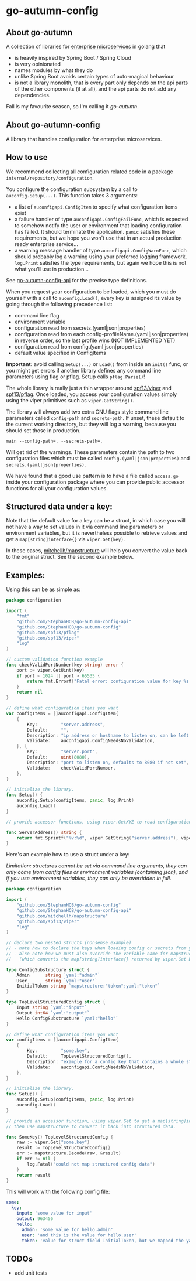 # go-autumn-config

## About go-autumn

A collection of libraries for [enterprise microservices](https://github.com/StephanHCB/go-mailer-service/blob/master/README.md) in golang that
- is heavily inspired by Spring Boot / Spring Cloud
- is very opinionated
- names modules by what they do
- unlike Spring Boot avoids certain types of auto-magical behaviour
- is not a library monolith, that is every part only depends on the api parts of the other components
  (if at all), and the api parts do not add any dependencies.

Fall is my favourite season, so I'm calling it _go-autumn_.

## About go-autumn-config

A library that handles configuration for enterprise microservices.

## How to use

We recommend collecting all configuration related code in a package `internal/repository/configuration`.

You configure the configuration subsystem by a call to `auconfig.Setup(...)`. This function takes 3 arguments:
 - a list of `auconfigapi.ConfigItem` to specify what configuration items exist 
 - a failure handler of type `auconfigapi.ConfigFailFunc`, which is expected to somehow notify
   the user or environment that loading configuration has failed. It should terminate the application. 
   `panic` satisfies these requirements, but we hope you won't use that in an actual production ready
   enterprise service...
 - a warning message handler of type `auconfigapi.ConfigWarnFunc`, which should probably log a warning
   using your preferred logging framework. `log.Print` satisfies the type requirements, but again we
   hope this is not what you'll use in production...

See [go-autumn-config-api](https://github.com/StephanHCB/go-autumn-config-api/blob/master/api.go) for the precise
type definitions.

When you request your configuration to be loaded, which you must do yourself with a call to 
`auconfig.Load()`, every key is assigned its value by going through the following precedence list:
 - command line flag
 - environment variable
 - configuration read from secrets.(yaml|json|properties)
 - configuration read from each config-profileName.(yaml|json|properties) in reverse order, so the last profile wins 
   (NOT IMPLEMENTED YET)
 - configuration read from config.(yaml|json|properties)
 - default value specified in ConfigItems

**Important:** avoid calling `Setup(...)` or `Load()` from inside an `init()` func, or you might get errors if another
library defines any command line parameters using flag or pflag. Setup calls `pflag.Parse()`!

The whole library is really just a thin wrapper around [spf13/viper](https://github.com/spf13/viper) and
[spf13/pflag](https://github.com/spf13/pflag). Once loaded, you access your configuration values simply
using the viper primitives such as `viper.GetString()`. 

The library will always add two extra GNU flags style command line parameters called `config-path` and `secrets-path`. 
If unset, these default to the current working directory, but they will log a warning, because you should set those
in production. 

```main --config-path=. --secrets-path=.```

Will get rid of the warnings. These parameters contain the path to two configuration files which must be
called `config.(yaml|json|properties)` and `secrets.(yaml|json|properties)`.

We have found that a good use pattern is to have a file called `access.go` inside your configuration
package where you can provide public accessor functions for all your configuration values.

## Structured data under a key:

Note that the default value for a key can be a struct, in which case you will not have a way
to set values in it via command line parameters or environment variables, but it is nevertheless
possible to retrieve values and get a `map[string]interface{}` via `viper.Get(key)`.

In these cases, [mitchellh/mapstructure](https://github.com/mitchellh/mapstructure) will help 
you convert the value back to the original struct. See the second example below.

## Examples:

Using this can be as simple as:

```go
package configuration

import (
	"fmt"
	"github.com/StephanHCB/go-autumn-config-api"
	"github.com/StephanHCB/go-autumn-config"
	"github.com/spf13/pflag"
	"github.com/spf13/viper"
	"log"
)

// custom validation function example
func checkValidPortNumber(key string) error {
	port := viper.GetUint(key)
	if port < 1024 || port > 65535 {
		return fmt.Errorf("Fatal error: configuration value for key %s is not in range 1024..65535\n", key)
	}
	return nil
}

// define what configuration items you want
var configItems = []auconfigapi.ConfigItem{
	{
		Key:         "server.address",
		Default:     "",
		Description: "ip address or hostname to listen on, can be left blank for localhost",
		Validate:    auconfigapi.ConfigNeedsNoValidation,
	}, {
		Key:         "server.port",
		Default:     uint(8080),
		Description: "port to listen on, defaults to 8080 if not set",
		Validate:    checkValidPortNumber,
	},
}

// initialize the library.
func Setup() {
	auconfig.Setup(configItems, panic, log.Print)
	auconfig.Load()
}

// provide accessor functions, using viper.GetXYZ to read configuration values

func ServerAddress() string {
	return fmt.Sprintf("%v:%d", viper.GetString("server.address"), viper.GetUint("server.port"))
}
```

Here's an example how to use a struct under a key:

_Limitation: structures cannot be set via command line arguments, they can only come from config files
or environment variables (containing json), and if you use environment variables, they can only be
overridden in full._

```go
package configuration

import (
	"github.com/StephanHCB/go-autumn-config"
	"github.com/StephanHCB/go-autumn-config-api"
	"github.com/mitchellh/mapstructure"
	"github.com/spf13/viper"
	"log"
)

// declare two nested structs (nonsense example)
// - note how to declare the keys when loading config or secrets from yaml
// - also note how we must also override the variable name for mapstructure if the yaml name is different
//   (which converts the map[string]interface{} returned by viper.Get back to our structure) 

type ConfigSubstructure struct {
	Admin      string `yaml:"admin"`
	User       string `yaml:"user"`
	InitialToken string `mapstructure:"token";yaml:"token"`
}

type TopLevelStructuredConfig struct {
	Input string `yaml:"input"`
	Output int64 `yaml:"output"`
	Hello ConfigSubstructure `yaml:"hello"`
}

// define what configuration items you want
var configItems = []auconfigapi.ConfigItem{
	{
		Key:         "some.key",
		Default:     TopLevelStructuredConfig{},
		Description: "example for a config key that contains a whole structure",
		Validate:    auconfigapi.ConfigNeedsNoValidation,
	},
}

// initialize the library.
func Setup() {
	auconfig.Setup(configItems, panic, log.Print)
	auconfig.Load()
}

// provide an accessor function, using viper.Get to get a map[string]interface{},
// then use mapstructure to convert it back into structured data.

func SomeKey() TopLevelStructuredConfig {
	raw := viper.Get("some.key")
	result := TopLevelStructuredConfig{}
	err := mapstructure.Decode(raw, &result)
	if err != nil {
        log.Fatal("could not map structured config data")
	}
	return result
}
```

This will work with the following config file:

```yaml
some:
  key:
    input: 'some value for input'
    output: 963456
    hello:
      admin: 'some value for hello.admin' 
      user: 'and this is the value for hello.user'
      token: 'value for struct field InitialToken, but we mapped the yaml key to hello.token'
```

## TODOs

- add unit tests
